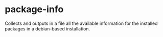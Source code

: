 package-info
============

Collects and outputs in a file all the available information for the installed packages in a debian-based installation.
